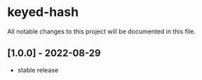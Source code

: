 # keyed-hash

All notable changes to this project will be documented in this file.

## [1.0.0] - 2022-08-29

  * stable release
